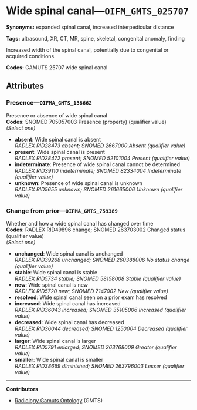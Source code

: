 # Wide spinal canal—`OIFM_GMTS_025707`

**Synonyms:** expanded spinal canal, increased interpedicular distance

**Tags:** ultrasound, XR, CT, MR, spine, skeletal, congenital anomaly, finding

Increased width of the spinal canal, potentially due to congenital or acquired conditions.

**Codes:** GAMUTS 25707 wide spinal canal

## Attributes

### Presence—`OIFMA_GMTS_138662`

Presence or absence of wide spinal canal  
**Codes**: SNOMED 705057003 Presence (property) (qualifier value)  
*(Select one)*

- **absent**: Wide spinal canal is absent  
_RADLEX RID28473 absent; SNOMED 2667000 Absent (qualifier value)_
- **present**: Wide spinal canal is present  
_RADLEX RID28472 present; SNOMED 52101004 Present (qualifier value)_
- **indeterminate**: Presence of wide spinal canal cannot be determined  
_RADLEX RID39110 indeterminate; SNOMED 82334004 Indeterminate (qualifier value)_
- **unknown**: Presence of wide spinal canal is unknown  
_RADLEX RID5655 unknown; SNOMED 261665006 Unknown (qualifier value)_

### Change from prior—`OIFMA_GMTS_759389`

Whether and how a wide spinal canal has changed over time  
**Codes**: RADLEX RID49896 change; SNOMED 263703002 Changed status (qualifier value)  
*(Select one)*

- **unchanged**: Wide spinal canal is unchanged  
_RADLEX RID39268 unchanged; SNOMED 260388006 No status change (qualifier value)_
- **stable**: Wide spinal canal is stable  
_RADLEX RID5734 stable; SNOMED 58158008 Stable (qualifier value)_
- **new**: Wide spinal canal is new  
_RADLEX RID5720 new; SNOMED 7147002 New (qualifier value)_
- **resolved**: Wide spinal canal seen on a prior exam has resolved  
- **increased**: Wide spinal canal has increased  
_RADLEX RID36043 increased; SNOMED 35105006 Increased (qualifier value)_
- **decreased**: Wide spinal canal has decreased  
_RADLEX RID36044 decreased; SNOMED 1250004 Decreased (qualifier value)_
- **larger**: Wide spinal canal is larger  
_RADLEX RID5791 enlarged; SNOMED 263768009 Greater (qualifier value)_
- **smaller**: Wide spinal canal is smaller  
_RADLEX RID38669 diminished; SNOMED 263796003 Lesser (qualifier value)_

---

**Contributors**

- [Radiology Gamuts Ontology](https://gamuts.net/) (GMTS)